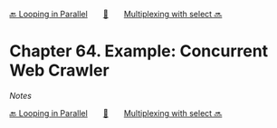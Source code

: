 [🔙 Looping in Parallel][previous-chapter]&nbsp;&nbsp;&nbsp;&nbsp;&nbsp;&nbsp;&nbsp;[🏡][readme]&nbsp;&nbsp;&nbsp;&nbsp;&nbsp;&nbsp;&nbsp;[Multiplexing with select 🔜][upcoming-chapter]

# Chapter 64. Example: Concurrent Web Crawler

_Notes_

[🔙 Looping in Parallel][previous-chapter]&nbsp;&nbsp;&nbsp;&nbsp;&nbsp;&nbsp;&nbsp;[🏡][readme]&nbsp;&nbsp;&nbsp;&nbsp;&nbsp;&nbsp;&nbsp;[Multiplexing with select 🔜][upcoming-chapter]

[readme]: README.md
[previous-chapter]: ch063-looping-in-parallel.md
[upcoming-chapter]: ch065-multiplexing-with-select.md